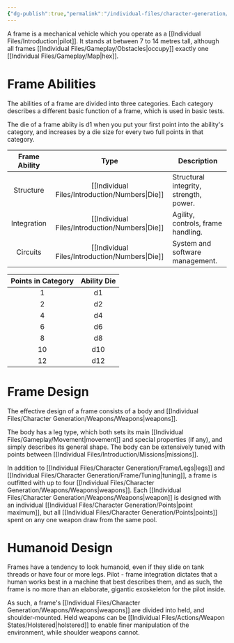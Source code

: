 ```yaml
---
{"dg-publish":true,"permalink":"/individual-files/character-generation/frame/"}
---
```


A frame is a mechanical vehicle which you operate as a [[Individual Files/Introduction\|pilot]]. It stands at between 7 to 14 metres tall, although all frames [[Individual Files/Gameplay/Obstacles\|occupy]] exactly one [[Individual Files/Gameplay/Map\|hex]].

# Frame Abilities
The abilities of a frame are divided into three categories. Each category describes a different basic function of a frame, which is used in basic tests.

The die of a frame abiity is d1 when you put your first point into the ability's category, and increases by a die size for every two full points in that category. 

| Frame Ability |        Type         | Description                            |
|:-------------:|:-------------------:| -------------------------------------- |
|   Structure   | [[Individual Files/Introduction/Numbers\|Die]] | Structural integrity, strength, power. |
|  Integration  | [[Individual Files/Introduction/Numbers\|Die]] | Agility, controls, frame handling.     |
|   Circuits    | [[Individual Files/Introduction/Numbers\|Die]] | System and software management.        |

| Points in Category | Ability Die |
|:------------------:|:-----------:|
|         1          |     d1      |
|         2          |     d2      |
|         4          |     d4      |
|         6          |     d6      |
|         8          |     d8      |
|         10         |     d10     |
|         12         |     d12     |


# Frame Design
The effective design of a frame consists of a body and [[Individual Files/Character Generation/Weapons/Weapons\|weapons]].

The body has a leg type, which both sets its main [[Individual Files/Gameplay/Movement\|movement]] and special properties (if any), and simply describes its general shape. The body can be extensively tuned with points between [[Individual Files/Introduction/Missions\|missions]]. 

In addition to [[Individual Files/Character Generation/Frame/Legs\|legs]] and [[Individual Files/Character Generation/Frame/Tuning\|tuning]], a frame is outfitted with up to four [[Individual Files/Character Generation/Weapons/Weapons\|weapons]]. Each [[Individual Files/Character Generation/Weapons/Weapons\|weapon]] is designed with an individual [[Individual Files/Character Generation/Points\|point maximum]], but all [[Individual Files/Character Generation/Points\|points]] spent on any one weapon draw from the same pool.

# Humanoid Design
Frames have a tendency to look humanoid, even if they slide on tank threads or have four or more legs. Pilot - frame integration dictates that a human works best in a machine that best describes them, and as such, the frame is no more than an elaborate, gigantic exoskeleton for the pilot inside.

As such, a frame's [[Individual Files/Character Generation/Weapons/Weapons\|weapons]] are divided into held, and shoulder-mounted. Held weapons can be [[Individual Files/Actions/Weapon States/Holstered\|holstered]] to enable finer manipulation of the environment, while shoulder weapons cannot.